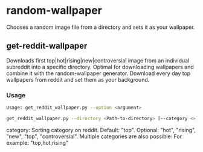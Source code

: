 # random-wallpaper
Chooses a random image file from a directory and sets it as your wallpaper.

## get-reddit-wallpaper
Downloads first top|hot|rising|new|controversial image from an individual subreddit into a specific directory. Optimal for downloading wallpapers and combine it with the random-wallpaper generator. Download every day top wallpapers from reddit and set them as your background. 

### Usage
``` bash
Usage: get_reddit_wallpaper.py --option <argument>
```
``` bash
get_reddit_wallpaper.py --directory <Path-to-directory> [--category <>] [--change_wallpaper <True/False>]
```

category: Sorting category on reddit. Default: "top". Optional: "hot", "rising", "new", "top", "controversial".
          Multiple categories are also possible: For example: "top,hot,rising"
